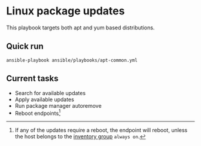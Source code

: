 #  Linux package updates

This playbook targets both apt and yum based distributions.

##  Quick run

	ansible-playbook ansible/playbooks/apt-common.yml

##  Current tasks

- Search for available updates
- Apply available updates
- Run package manager autoremove
- Reboot endpoints[^1]

[^1]: If any of the updates require a reboot, the endpoint will reboot, unless the host belongs to the [inventory group](../../inventory#alwayson) `always on`.